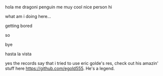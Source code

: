 hola me dragoni penguin me muy cool nice person 
hi





what am i doing here...



getting bored


so 


bye


hasta la vista

yes the records say that i tried to use eric golde's res, check out his amazin' stuff here https://github.com/egold555. He's a legend.
